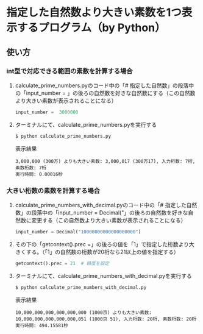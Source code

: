 # 指定した自然数より大きい素数を1つ表示するプログラム（by Python）

## 使い方

### int型で対応できる範囲の素数を計算する場合

1. calculate_prime_numbers.pyのコード中の「# 指定した自然数」の段落中の「input_number = 」の後ろの自然数を好きな自然数にする（この自然数より大きい素数が表示されることになる）
   ```python
   input_number =  3000000
   ```
2. ターミナルにて、calculate_prime_numbers.pyを実行する
   ```bash
   $ python calculate_prime_numbers.py
   ```
   表示結果
   ```
   3,000,000 (300万) よりも大きい素数: 3,000,017 (300万17), 入力桁数: 7桁, 素数桁数: 7桁
   実行時間: 0.00016秒
   ```

### 大きい桁数の素数を計算する場合

1. calculate_prime_numbers_with_decimal.pyのコード中の「# 指定した自然数」の段落中の「input_number = Decimal("」の後ろの自然数を好きな自然数に変更する（この自然数より大きい素数が表示されることになる）
   ```python
   input_number = Decimal("10000000000000000000")
   ```
2. その下の「getcontext().prec =」の後ろの値を「1」で指定した桁数より大きくする。（「1」の自然数の桁数が20桁なら21以上の値を指定する）
   ```python
   getcontext().prec = 21  # 精度を設定
   ```
3. ターミナルにて、calculate_prime_numbers_with_decimal.pyを実行する
   ```bash
   $ python calculate_prime_numbers_with_decimal.py
   ```
   表示結果
   ```
   10,000,000,000,000,000,000 (1000京) よりも大きい素数: 10,000,000,000,000,000,051 (1000京 51), 入力桁数: 20桁, 素数桁数: 20桁
   実行時間: 494.15581秒
   ```
